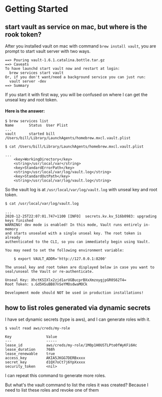 # Getting Started

## start vault as service on mac, but where is the rook token?

After you installed vault on mac with command `brew install vault`, you are prompt to start vault server with two ways.

```
==> Pouring vault-1.6.1.catalina.bottle.tar.gz
==> Caveats
To have launchd start vault now and restart at login:
  brew services start vault
Or, if you don't want/need a background service you can just run:
  vault server -dev
==> Summary
```

If you start it with first way, you will be confused on where I can get the unseal key and root token.

#### Here is the answer:

```
$ brew services list
Name       Status  User Plist
...
vault      started bill /Users/bill/Library/LaunchAgents/homebrew.mxcl.vault.plist

$ cat /Users/bill/Library/LaunchAgents/homebrew.mxcl.vault.plist

...
    <key>WorkingDirectory</key>
    <string>/usr/local/var</string>
    <key>StandardErrorPath</key>
    <string>/usr/local/var/log/vault.log</string>
    <key>StandardOutPath</key>
    <string>/usr/local/var/log/vault.log</string>
```

So the vault log is at `/usr/local/var/log/vault.log` with unseal key and root token.

```
$ cat /usr/local/var/log/vault.log

...
2020-12-25T22:07:01.747+1100 [INFO]  secrets.kv.kv_516b0983: upgrading keys finished
WARNING! dev mode is enabled! In this mode, Vault runs entirely in-memory
and starts unsealed with a single unseal key. The root token is already
authenticated to the CLI, so you can immediately begin using Vault.

You may need to set the following environment variable:

    $ export VAULT_ADDR='http://127.0.0.1:8200'

The unseal key and root token are displayed below in case you want to
seal/unseal the Vault or re-authenticate.

Unseal Key: XhctKSIXlx2zjd1arUGBucprBXxXmzoygjpGR0S62T4=
Root Token: s.Gd5HSuBB87nSeYMOsdwaMOCk

Development mode should NOT be used in production installations!
```

## how to list roles generated via dynamic secrets

I have set dynamic secrets (type is aws), and I can generate roles with it. 

```
$ vault read aws/creds/my-role

Key                Value
---                -----
lease_id           aws/creds/my-role/1M0p1H0USTLPto0fWyKFi6Hc
lease_duration     768h
lease_renewable    true
access_key         AKIA5JKGG7DERBxxxx
secret_key         d1QX7oCt7j6YpXxxxx
security_token     <nil>

```

I can repeat this command to generate more roles.

But what's the vault command to list the roles it was created? Because I need to list these roles and revoke one of them
